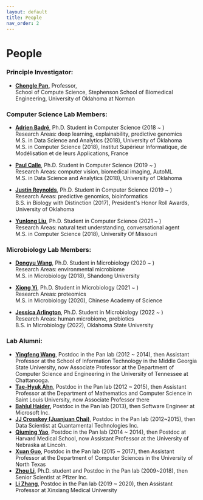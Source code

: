 ```yaml
---
layout: default
title: People
nav_order: 2
---
```


# People

### **Principle Investigator:**

- [**Chongle Pan,**](https://github.com/chonglepan)  Professor,    
  School of Compute Science,
  Stephenson School of Biomedical Engineering,
  University of Oklahoma at Norman

### **Computer Science Lab Members:**

- [**Adrien Badré**](https://github.com/adbadre), Ph.D. Student in Computer Science (2018 ~ )  
  Research Areas: deep learning, explainability, predictive genomics  
  M.S. in Data Science and Analytics (2018), University of Oklahoma  
  M.S. in Computer Science (2018), Institut Supérieur Informatique, de Modélisation et de leurs Applications, France

- [**Paul Calle**](https://github.com/pcallec), Ph.D. Student in Computer Science (2019 ~ )  
  Research Areas: computer vision, biomedical imaging, AutoML  
  M.S. in Data Science and Analytics (2018), University of Oklahoma

- [**Justin Reynolds**](https://github.com/jcreyn), Ph.D. Student in Computer Science (2019 ~ )  
  Research Areas: predictive genomics, bioinformatics  
  B.S. in Biology with Distinction (2017), President's Honor Roll Awards, University of Oklahoma

- [**Yunlong Liu**](https://github.com/Alex-ylliu), Ph.D. Student in Computer Science (2021 ~ )  
  Research Areas: natural text understanding, conversational agent  
  M.S. in Computer Science (2018), University Of Missouri

### **Microbiology Lab Members:**

- [**Dongyu Wang**](https://github.com/dywang0323), Ph.D. Student in Microbiology (2020 ~ )   
  Research Areas: environmental microbiome  
  M.S. in Microbiology (2018), Shandong University
 
- [**Xiong Yi**](https://github.com/thepanlab), Ph.D. Student in Microbiology (2021 ~ )  
  Research Areas: proteomics  
  M.S. in Microbiology (2020), Chinese Academy of Science

- [**Jessica Arlington**](https://github.com/thepanlab), Ph.D. Student in Microbiology (2022 ~ )  
  Research Areas: human microbiome, prebiotics  
  B.S. in Microbiology (2022), Oklahoma State University

### **Lab Alumni:**

  * [**Yingfeng Wang**](http://www.yingfengwang.org/), Postdoc in the Pan lab (2012 ~ 2014), then Assistant Professor at the School of Information Technology in the Middle Georgia State University, now Associate Professor at the Department of Computer Science and Engineering in the University of Tennessee at Chattanooga.
  * [**Tae-Hyuk Ahn**,](http://cs.slu.edu/people/ahnt) Postdoc in the Pan lab (2012 ~ 2015), then Assistant Professor at the Department of Mathematics and Computer Science in Saint Louis University, now Associate Professor there
  * [**Bahlul Haider**](https://www.linkedin.com/in/bahlulhaider)**,** Postdoc in the Pan lab (2013), then Software Engineer at Microsoft Inc.
  * [**JJ Crosskey (Juanjuan Chai)**](https://www.linkedin.com/in/jjcrosskey), Postdoc in the Pan lab (2012~2015), then Data Scientist at Quantamental Technologies Inc.
  * [**Qiuming Yao**](https://www.linkedin.com/in/qiuming-yao-76005438), Postdoc in the Pan lab (2014 ~ 2014), then Postdoc at Harvard Medical School, now Assistant Professor at the University of Nebraska at Lincoln.
  * [**Xuan Guo**](https://www.linkedin.com/in/xuan-guo-7b590886), Postdoc in the Pan lab (2015 ~ 2017), then Assistant Professor at the Department of Computer Sciences in the University of North Texas
  * [**Zhou Li**](https://scholar.google.com/citations?hl=en&user=-IOfp1gAAAAJ&view_op=list_works&sortby=pubdate), Ph.D. student and Postdoc in the Pan lab (2009~2018), then Senior Scientist at Pfizer Inc.
  * [**Li Zhang**](https://orcid.org/0000-0002-7862-6690), Postdoc in the Pan lab (2019 ~ 2020), then Assistant Professor at Xinxiang Medical University
